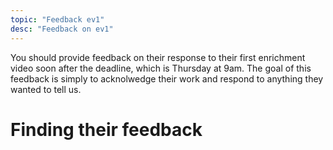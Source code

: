 ```yaml
---
topic: "Feedback ev1"
desc: "Feedback on ev1"
---
```


You should provide feedback on their response to their first enrichment video soon after the deadline, which is Thursday at 9am.  The goal of this feedback is simply to acknolwedge their work and respond to anything they wanted to tell us.

# Finding their feedback


